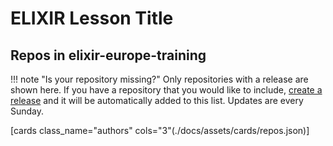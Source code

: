 # ELIXIR Lesson Title 

## Repos in elixir-europe-training

!!! note "Is your repository missing?"
    Only repositories with a release are shown here. If you have a repository that you would like to include, [create a release](https://docs.github.com/en/repositories/releasing-projects-on-github/managing-releases-in-a-repository) and it will be automatically added to this list. Updates are every Sunday. 

[cards class_name="authors" cols="3"(./docs/assets/cards/repos.json)]
